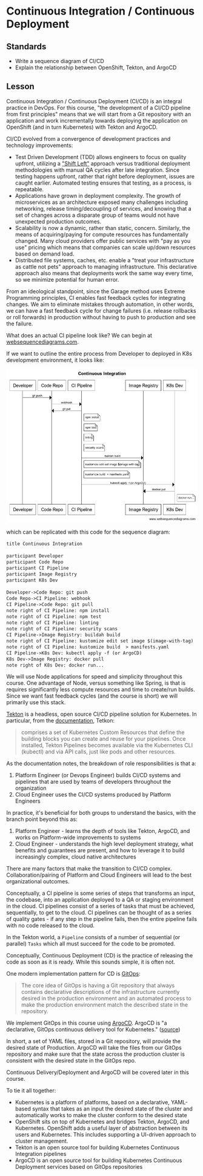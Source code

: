 # Continuous Integration / Continuous Deployment

## Standards

- Write a sequence diagram of CI/CD
- Explain the relationship between OpenShift, Tekton, and ArgoCD

## Lesson

Continuous Integration / Continuous Deployment (CI/CD) is an integral practice in DevOps. For this course, "the development of a CI/CD pipeline from first principles" means that we will start from a Git repository with an application and work incrementally towards deploying the application on OpenShift (and in turn Kubernetes) with Tekton and ArgoCD.

CI/CD evolved from a convergence of development practices and technology improvements:

- Test Driven Development (TDD) allows engineers to focus on quality upfront, utilizing a ["Shift Left"](https://en.wikipedia.org/wiki/Shift-left_testing) approach versus traditional deployment methodologies with manual QA cycles after late integration. Since testing happens upfront, rather that right before deployment, issues are caught earlier. Automated testing ensures that testing, as a process, is repeatable.
- Applications have grown in deployment complexity. The growth of microservices as an architecture exposed many challenges including networking, release timing/decoupling of services, and knowing that a set of changes across a disparate group of teams would not have unexpected production outcomes.
- Scalability is now a dynamic, rather than static, concern. Similarly, the means of acquiring/paying for compute resources has fundamentally changed. Many cloud providers offer public services with "pay as you use" pricing which means that companies can scale up/down resources based on demand load.
- Distributed file systems, caches, etc. enable a "treat your infrastructure as cattle not pets" approach to managing infrastructure. This declarative approach also means that deployments work the same way every time, so we minimize potential for human error.

From an ideological standpoint, since the Garage method uses Extreme Programming principles, CI enables fast feedback cycles for integrating changes. We aim to eliminate mistakes through automation, in other words, we can have a fast feedback cycle for change failures (i.e. release rollbacks or roll forwards) in production without having to push to production and see the failure.

What does an actual CI pipeline look like? We can begin at [websequencediagrams.com](https://www.websequencediagrams.com/).

If we want to outline the entire process from Developer to deployed in K8s development environment, it looks like:

![](../img/ci-sequence.png)

which can be replicated with this code for the sequence diagram:

```
title Continuous Integration

participant Developer
participant Code Repo
participant CI Pipeline
participant Image Registry
participant K8s Dev

Developer->Code Repo: git push
Code Repo->CI Pipeline: webhook
CI Pipeline->Code Repo: git pull
note right of CI Pipeline: npm install
note right of CI Pipeline: npm test
note right of CI Pipeline: linting
note right of CI Pipeline: security scans
CI Pipeline->Image Registry: buildah build
note right of CI Pipeline: kustomize edit set image $(image-with-tag)
note right of CI Pipeline: kustomize build  > manifests.yaml
CI Pipeline->K8s Dev: kubectl apply -f (or ArgoCD)
K8s Dev->Image Registry: docker pull
note right of K8s Dev: docker run...
```

We will use Node applications for speed and simplicity throughout this course. One advantage of Node, versus something like Spring, is that is requires significantly less compute resources and time to create/run builds. Since we want fast feedback cycles (and the course is short) we will primarily use this stack.

[Tekton](https://tekton.dev/) is a headless, open source CI/CD pipeline solution for Kubernetes. In particular, from the [documentation](https://tekton.dev/docs/overview/), Tetkon:

> comprises a set of Kubernetes Custom Resources that define the building blocks you can create and reuse for your pipelines. Once installed, Tekton Pipelines becomes available via the Kubernetes CLI (kubectl) and via API calls, just like pods and other resources.

As the documentation notes, the breakdown of role responsibilities is that a:

1. Platform Engineer (or Devops Engineer) builds CI/CD systems and pipelines that are used by teams of developers throughout the organization
1. Cloud Engineer uses the CI/CD systems produced by Platform Engineers

In practice, it's beneficial for both groups to understand the basics, with the branch point beyond this as:

1. Platform Engineer - learns the depth of tools like Tekton, ArgoCD, and works on Platform-wide improvements to systems
1. Cloud Engineer - understands the high level deployment strategy, what benefits and guarantees are present, and how to leverage it to build increasingly complex, cloud native architectures

There are many factors that make the transition to CI/CD complex. Collaboration/pairing of Platform and Cloud Engineers will lead to the best organizational outcomes.

Conceptually, a CI pipeline is some series of steps that transforms an input, the codebase, into an application deployed to a QA or staging environment in the cloud. CI pipelines consist of a series of tasks that must be achieved, sequentially, to get to the cloud. CI pipelines can be thought of as a series of quality gates - if any step in the pipeline fails, then the entire pipeline fails with no code released to the cloud.

In the Tekton world, a `Pipeline` consists of a number of sequential (or parallel) `Tasks` which all must succeed for the code to be promoted.

Conceptually, Continuous Deployment (CD) is the practice of releasing the code as soon as it is ready. While this sounds simple, it is often not.

One modern implementation pattern for CD is [GitOps](https://www.gitops.tech/):

> The core idea of GitOps is having a Git repository that always contains declarative descriptions of the infrastructure currently desired in the production environment and an automated process to make the production environment match the described state in the repository.

We implement GitOps in this course using [ArgoCD](https://argoproj.github.io/argo-cd/). ArgoCD is "a declarative, GitOps continuous delivery tool for Kubernetes." ([source](https://argoproj.github.io/argo-cd/))

In short, a set of YAML files, stored in a Git repository, will provide the desired state of Production. ArgoCD will take the files from our GitOps repository and make sure that the state across the production cluster is consistent with the desired state in the GitOps repo.

Continuous Delivery/Deployment and ArgoCD will be covered later in this course.

To tie it all together:

- Kubernetes is a platform of platforms, based on a declarative, YAML-based syntax that takes as an input the desired state of the cluster and automatically works to make the cluster conform to the desired state
- OpenShift sits on top of Kubernetes and bridges Tekton, ArgoCD, and Kubernetes. OpenShift adds a useful layer of abstraction between its users and Kubernetes. This includes supporting a UI-driven approach to cluster management.
- Tekton is an open source tool for building Kubernetes Continuous Integration pipelines
- ArgoCD is an open source tool for building Kubernetes Continuous Deployment services based on GitOps repositories
